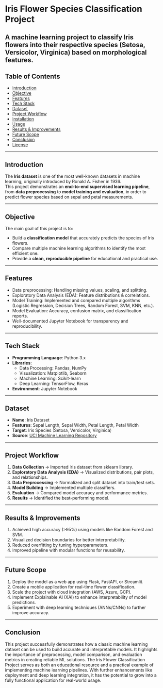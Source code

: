 #  Iris Flower Species Classification Project
A machine learning project to classify Iris flowers into their respective species (**Setosa, Versicolor, Virginica**) based on morphological features.
---
## Table of Contents
- [Introduction](#introduction)
- [Objective](#objective)
- [Features](#features)
- [Tech Stack](#tech-stack)
- [Dataset](#dataset)
- [Project Workflow](#project-workflow)
- [Installation](#installation)
- [Usage](#usage)
- [Results & Improvements](#results--improvements)
- [Future Scope](#future-scope)
- [Conclusion](#conclusion)
- [License](#license)
  
---
## Introduction
The **Iris dataset** is one of the most well-known datasets in machine learning, originally introduced by Ronald A. Fisher in 1936.  
This project demonstrates an **end-to-end supervised learning pipeline**, from **data preprocessing** to **model training and evaluation**, in order to predict flower species based on sepal and petal measurements.

---
## Objective
The main goal of this project is to:
- Build a **classification model** that accurately predicts the species of Iris flowers.
- Compare multiple machine learning algorithms to identify the most efficient one.
- Provide a **clean, reproducible pipeline** for educational and practical use.

--- 
##  Features
-  Data preprocessing: Handling missing values, scaling, and splitting.
-  Exploratory Data Analysis (EDA): Feature distributions & correlations.
-  Model Training: Implemented and compared multiple algorithms (Logistic Regression, Decision Trees, Random Forest, SVM, KNN, etc.).
-  Model Evaluation: Accuracy, confusion matrix, and classification reports.
-  Well-documented Jupyter Notebook for transparency and reproducibility.

---
## Tech Stack
- **Programming Language**: Python 3.x  
- **Libraries**:  
  - Data Processing: Pandas, NumPy  
  - Visualization: Matplotlib, Seaborn  
  - Machine Learning: Scikit-learn  
  - Deep Learning: TensorFlow, Keras  
- **Environment**: Jupyter Notebook 

---
##  Dataset
- **Name**: Iris Dataset  
- **Features**: Sepal Length, Sepal Width, Petal Length, Petal Width  
- **Target**: Iris Species (Setosa, Versicolor, Virginica)  
- **Source**: [UCI Machine Learning Repository](https://archive.ics.uci.edu/ml/datasets/iris)  

---

## Project Workflow
1. **Data Collection** → Imported Iris dataset from sklearn library.  
2. **Exploratory Data Analysis (EDA)** → Visualized distributions, pair plots, and relationships.  
3. **Data Preprocessing** → Normalized and split dataset into train/test sets.  
4. **Model Building** → Implemented multiple classifiers.  
5. **Evaluation** → Compared model accuracy and performance metrics.  
6. **Results** → Identified the best-performing model.  

---
## Results & Improvements
1. Achieved high accuracy (>95%) using models like Random Forest and SVM.
2. Visualized decision boundaries for better interpretability.
3. Reduced overfitting by tuning hyperparameters.
4. Improved pipeline with modular functions for reusability.

---
## Future Scope
1. Deploy the model as a web app using Flask, FastAPI, or Streamlit.
2. Create a mobile application for real-time flower classification.
3. Scale the project with cloud integration (AWS, Azure, GCP).
4. Implement Explainable AI (XAI) to enhance interpretability of model predictions.
5. Experiment with deep learning techniques (ANNs/CNNs) to further improve accuracy.

---
## Conclusion
This project successfully demonstrates how a classic machine learning dataset can be used to build accurate and interpretable models.
It highlights the importance of preprocessing, model comparison, and evaluation metrics in creating reliable ML solutions.
The Iris Flower Classification Project serves as both an educational resource and a practical example of implementing machine learning pipelines. With further enhancements like deployment and deep learning integration, it has the potential to grow into a fully functional application for real-world usage.


















